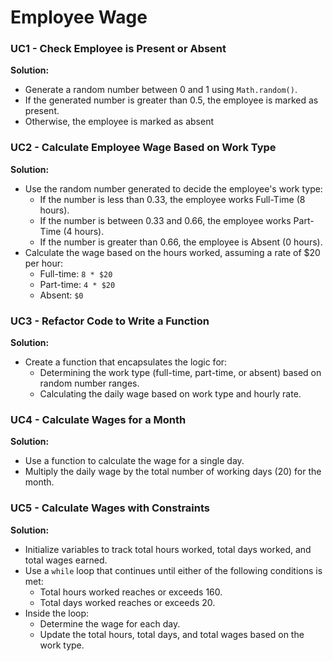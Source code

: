 # Employee Wage 
### **UC1 - Check Employee is Present or Absent** 
**Solution:**  
- Generate a random number between 0 and 1 using `Math.random()`.
- If the generated number is greater than 0.5, the employee is marked as present.
- Otherwise, the employee is marked as absent


### **UC2 - Calculate Employee Wage Based on Work Type**
**Solution:**  
- Use the random number generated to decide the employee's work type:
  - If the number is less than 0.33, the employee works Full-Time (8 hours).
  - If the number is between 0.33 and 0.66, the employee works Part-Time (4 hours).
  - If the number is greater than 0.66, the employee is Absent (0 hours).
- Calculate the wage based on the hours worked, assuming a rate of $20 per hour:
  - Full-time: `8 * $20`
  - Part-time: `4 * $20`
  - Absent: `$0`


### **UC3 - Refactor Code to Write a Function**
**Solution:**  
- Create a function that encapsulates the logic for:
  - Determining the work type (full-time, part-time, or absent) based on random number ranges.
  - Calculating the daily wage based on work type and hourly rate.


### **UC4 - Calculate Wages for a Month**
**Solution:**  
- Use a function to calculate the wage for a single day.
- Multiply the daily wage by the total number of working days (20) for the month.


### **UC5 - Calculate Wages with Constraints**
**Solution:**  
- Initialize variables to track total hours worked, total days worked, and total wages earned.
- Use a `while` loop that continues until either of the following conditions is met:
  - Total hours worked reaches or exceeds 160.
  - Total days worked reaches or exceeds 20.
- Inside the loop:
  - Determine the wage for each day.
  - Update the total hours, total days, and total wages based on the work type.
